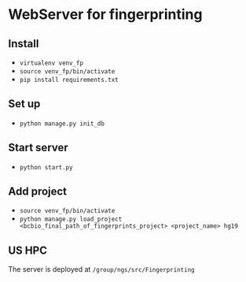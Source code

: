 # WebServer for fingerprinting

## Install
- `virtualenv venv_fp`
- `source venv_fp/bin/activate`
- `pip install requirements.txt`

## Set up
- `python manage.py init_db`

## Start server
- `python start.py`

## Add project
- `source venv_fp/bin/activate`
- `python manage.py load_project <bcbio_final_path_of_fingerprints_project> <project_name> hg19`

## US HPC
The server is deployed at `/group/ngs/src/Fingerprinting`

